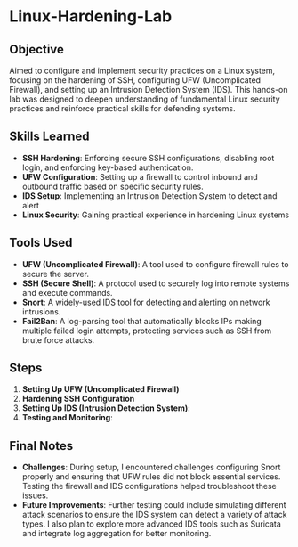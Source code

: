 # Linux-Hardening-Lab

## Objective

Aimed to configure and implement security practices on a Linux system, focusing on the hardening of SSH, configuring UFW (Uncomplicated Firewall), and setting up an Intrusion Detection System (IDS). This hands-on lab was designed to deepen understanding of fundamental Linux security practices and reinforce practical skills for defending systems.

## Skills Learned

- **SSH Hardening**: Enforcing secure SSH configurations, disabling root login, and enforcing key-based authentication.
- **UFW Configuration**: Setting up a firewall to control inbound and outbound traffic based on specific security rules.
- **IDS Setup**: Implementing an Intrusion Detection System to detect and alert 
- **Linux Security**: Gaining practical experience in hardening Linux systems

## Tools Used

- **UFW (Uncomplicated Firewall)**: A tool used to configure firewall rules to secure the server.
- **SSH (Secure Shell)**: A protocol used to securely log into remote systems and execute commands.
- **Snort**: A widely-used IDS tool for detecting and alerting on network intrusions.
- **Fail2Ban**: A log-parsing tool that automatically blocks IPs making multiple failed login attempts, protecting services such as SSH from brute force attacks.

## Steps

1. **Setting Up UFW (Uncomplicated Firewall)**
2. **Hardening SSH Configuration**
3. **Setting Up IDS (Intrusion Detection System)**:
4. **Testing and Monitoring**:

## Final Notes

- **Challenges**: During setup, I encountered challenges configuring Snort properly and ensuring that UFW rules did not block essential services. Testing the firewall and IDS configurations helped troubleshoot these issues.
- **Future Improvements**: Further testing could include simulating different attack scenarios to ensure the IDS system can detect a variety of attack types. I also plan to explore more advanced IDS tools such as Suricata and integrate log aggregation for better monitoring.

